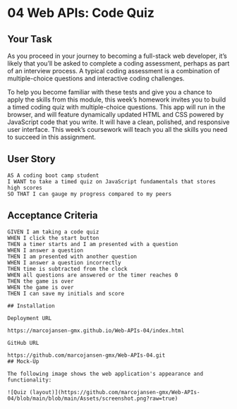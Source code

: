 # 04 Web APIs: Code Quiz

## Your Task

As you proceed in your journey to becoming a full-stack web developer, it’s likely that you’ll be asked to complete a coding assessment, perhaps as part of an interview process. A typical coding assessment is a combination of multiple-choice questions and interactive coding challenges. 

To help you become familiar with these tests and give you a chance to apply the skills from this module, this week’s homework invites you to build a timed coding quiz with multiple-choice questions. This app will run in the browser, and will feature dynamically updated HTML and CSS powered by JavaScript code that you write. It will have a clean, polished, and responsive user interface. This week’s coursework will teach you all the skills you need to succeed in this assignment.

## User Story

```
AS A coding boot camp student
I WANT to take a timed quiz on JavaScript fundamentals that stores high scores
SO THAT I can gauge my progress compared to my peers
```
## Acceptance Criteria

```
GIVEN I am taking a code quiz
WHEN I click the start button
THEN a timer starts and I am presented with a question
WHEN I answer a question
THEN I am presented with another question
WHEN I answer a question incorrectly
THEN time is subtracted from the clock
WHEN all questions are answered or the timer reaches 0
THEN the game is over
WHEN the game is over
THEN I can save my initials and score

## Installation

Deployment URL

https://marcojansen-gmx.github.io/Web-APIs-04/index.html

GitHub URL

https://github.com/marcojansen-gmx/Web-APIs-04.git
## Mock-Up

The following image shows the web application's appearance and functionality:

![Quiz (layout)](https://github.com/marcojansen-gmx/Web-APIs-04/blob/main/blob/main/Assets/screenshot.png?raw=true)